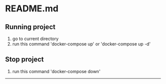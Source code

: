 # README.md
## Running project
1. go to current directory
2. run this command 'docker-compose up' or 'docker-compose up -d'

## Stop project
1. run this command 'docker-compose down'
----